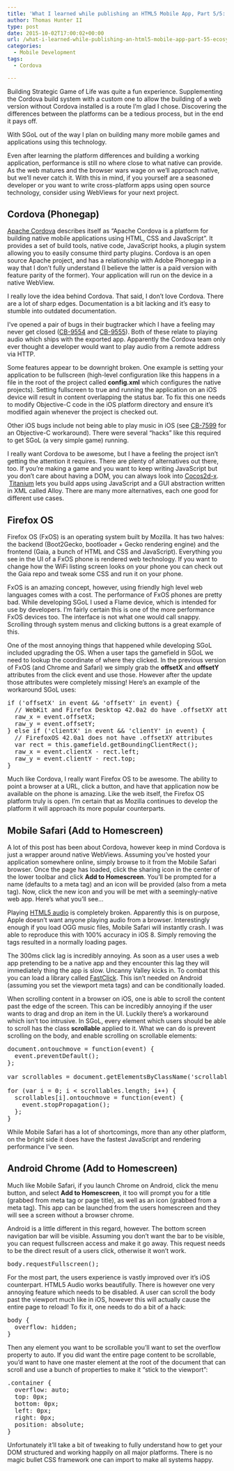 ```yaml
---
title: 'What I learned while publishing an HTML5 Mobile App, Part 5/5: Ecosystem Opinions'
author: Thomas Hunter II
type: post
date: 2015-10-02T17:00:02+00:00
url: /what-i-learned-while-publishing-an-html5-mobile-app-part-55-ecosystem-opinions/
categories:
  - Mobile Development
tags:
  - Cordova

---
```

Building Strategic Game of Life was quite a fun experience. Supplementing the Cordova build system with a custom one to allow the building of a web version without Cordova installed is a route I&#8217;m glad I chose. Discovering the differences between the platforms can be a tedious process, but in the end it pays off.

With SGoL out of the way I plan on building many more mobile games and applications using this technology.

Even after learning the platform differences and building a working application, performance is still no where close to what native can provide. As the web matures and the browser wars wage on we&#8217;ll approach native, but we&#8217;ll never catch it. With this in mind, if you yourself are a seasoned developer or you want to write cross-platform apps using open source technology, consider using WebViews for your next project.

## Cordova (Phonegap)

[Apache Cordova][1] describes itself as &#8220;Apache Cordova is a platform for building native mobile applications using HTML, CSS and JavaScript&#8221;. It provides a set of build tools, native code, JavaScript hooks, a plugin system allowing you to easily consume third party plugins. Cordova is an open source Apache project, and has a relationship with Adobe Phonegap in a way that I don&#8217;t fully understand (I believe the latter is a paid version with feature parity of the former). Your application will run on the device in a native WebView.

I really love the idea behind Cordova. That said, I don&#8217;t love Cordova. There are a lot of sharp edges. Documentation is a bit lacking and it&#8217;s easy to stumble into outdated documentation.

I&#8217;ve opened a pair of bugs in their bugtracker which I have a feeling may never get closed ([CB-9554][2] and [CB-9555][3]). Both of these relate to playing audio which ships with the exported app. Apparently the Cordova team only ever thought a developer would want to play audio from a remote address via HTTP.

Some features appear to be downright broken. One example is setting your application to be fullscreen (high-level configuration like this happens in a file in the root of the project called **config.xml** which configures the native projects). Setting fullscreen to true and running the application on an iOS device will result in content overlapping the status bar. To fix this one needs to modify Objective-C code in the iOS platform directory and ensure it&#8217;s modified again whenever the project is checked out.

Other iOS bugs include not being able to play music in iOS (see [CB-7599][4] for an Objective-C workaround). There were several &#8220;hacks&#8221; like this required to get SGoL (a very simple game) running.

I really want Cordova to be awesome, but I have a feeling the project isn&#8217;t getting the attention it requires. There are plenty of alternatives out there, too. If you&#8217;re making a game and you want to keep writing JavaScript but you don&#8217;t care about having a DOM, you can always look into [Cocos2d-x][5].  [Titanium][6] lets you build apps using JavaScript and a GUI abstraction written in XML called Alloy. There are many more alternatives, each one good for different use cases.

## Firefox OS

Firefox OS (FxOS) is an operating system built by Mozilla. It has two halves: the backend (Boot2Gecko, bootloader + Gecko rendering engine) and the frontend (Gaia, a bunch of HTML and CSS and JavaScript). Everything you see in the UI of a FxOS phone is rendered web technology. If you want to change how the WiFi listing screen looks on your phone you can check out the Gaia repo and tweak some CSS and run it on your phone.

FxOS is an amazing concept, however, using friendly high level web languages comes with a cost. The performance of FxOS phones are pretty bad. While developing SGoL I used a Flame device, which is intended for use by developers. I&#8217;m fairly certain this is one of the more performance FxOS devices too. The interface is not what one would call snappy. Scrolling through system menus and clicking buttons is a great example of this.

One of the most annoying things that happened while developing SGoL included upgrading the OS. When a user taps the gamefield in SGoL we need to lookup the coordinate of where they clicked. In the previous version of FxOS (and Chrome and Safari) we simply grab the **offsetX** and **offsetY** attributes from the click event and use those. However after the update those attributes were completely missing! Here&#8217;s an example of the workaround SGoL uses:

<pre class="">if ('offsetX' in event && 'offsetY' in event) {
  // WebKit and Firefox Desktop 42.0a2 do have .offsetXY attributes
  raw_x = event.offsetX;
  raw_y = event.offsetY;
} else if ('clientX' in event && 'clientY' in event) {
  // FirefoxOS 42.0a1 does not have .offsetXY attributes
  var rect = this.gamefield.getBoundingClientRect();
  raw_x = event.clientX - rect.left;
  raw_y = event.clientY - rect.top;
}</pre>

Much like Cordova, I really want Firefox OS to be awesome. The ability to point a browser at a URL, click a button, and have that application now be available on the phone is amazing. Like the web itself, the Firefox OS platform truly is open. I&#8217;m certain that as Mozilla continues to develop the platform it will approach its more popular counterparts.

## Mobile Safari (Add to Homescreen)

A lot of this post has been about Cordova, however keep in mind Cordova is just a wrapper around native WebViews. Assuming you&#8217;ve hosted your application somewhere online, simply browse to it from the Mobile Safari browser. Once the page has loaded, click the sharing icon in the center of the lower toolbar and click **Add to Homescreen**. You&#8217;ll be prompted for a name (defaults to a meta tag) and an icon will be provided (also from a meta tag). Now, click the new icon and you will be met with a seemingly-native web app. Here&#8217;s what you&#8217;ll see&#8230;

Playing [HTML5 audio][7] is completely broken. Apparently this is on purpose, Apple doesn&#8217;t want anyone playing audio from a browser. Interestingly enough if you load OGG music files, Mobile Safari will instantly crash. I was able to reproduce this with 100% accuracy in iOS 8. Simply removing the **<audio>** tags resulted in a normally loading pages.

The 300ms click lag is incredibly annoying. As soon as a user uses a web app pretending to be a native app and they encounter this lag they will immediately thing the app is slow. Uncanny Valley kicks in. To combat this you can load a library called [FastClick][8]. This isn&#8217;t needed on Android (assuming you set the viewport meta tags) and can be conditionally loaded.

When scrolling content in a browser on iOS, one is able to scroll the content past the edge of the screen. This can be incredibly annoying if the user wants to drag and drop an item in the UI. Luckily there&#8217;s a workaround which isn&#8217;t too intrusive. In SGoL, every element which users should be able to scroll has the class **scrollable** applied to it. What we can do is prevent scrolling on the body, and enable scrolling on scrollable elements:

<pre class="">document.ontouchmove = function(event) {
  event.preventDefault();
};

var scrollables = document.getElementsByClassName('scrollable');

for (var i = 0; i &lt; scrollables.length; i++) {
  scrollables[i].ontouchmove = function(event) {
    event.stopPropagation();
  };
}</pre>

While Mobile Safari has a lot of shortcomings, more than any other platform, on the bright side it does have the fastest JavaScript and rendering performance I&#8217;ve seen.

## Android Chrome (Add to Homescreen)

Much like Mobile Safari, if you launch Chrome on Android, click the menu button, and select **Add to Homescreen**, it too will prompt you for a title (grabbed from meta tag or page title), as well as an icon (grabbed from a meta tag). This app can be launched from the users homescreen and they will see a screen without a browser chrome.

Android is a little different in this regard, however. The bottom screen navigation bar will be visible. Assuming you don&#8217;t want the bar to be visible, you can request fullscreen access and make it go away. This request needs to be the direct result of a users click, otherwise it won&#8217;t work.

<pre class="">body.requestFullscreen();</pre>

For the most part, the users experience is vastly improved over it&#8217;s iOS counterpart. HTML5 Audio works beautifully. There is however one very annoying feature which needs to be disabled. A user can scroll the body past the viewport much like in iOS, however this will actually cause the entire page to reload! To fix it, one needs to do a bit of a hack:

<pre class="">body {
  overflow: hidden;
}</pre>

Then any element you want to be scrollable you&#8217;ll want to set the overflow property to auto. If you did want the entire page content to be scrollable, you&#8217;d want to have one master element at the root of the document that can scroll and use a bunch of properties to make it &#8220;stick to the viewport&#8221;:

<pre class="">.container {
  overflow: auto;
  top: 0px;
  bottom: 0px;
  left: 0px;
  right: 0px;
  position: absolute;
}</pre>

Unfortunately it&#8217;ll take a bit of tweaking to fully understand how to get your DOM structured and working happily on all major platforms. There is no magic bullet CSS framework one can import to make all systems happy.

 [1]: https://cordova.apache.org/
 [2]: https://issues.apache.org/jira/browse/CB-9554
 [3]: https://issues.apache.org/jira/browse/CB-9555
 [4]: https://issues.apache.org/jira/browse/CB-7599
 [5]: http://www.cocos2d-x.org/wiki/Cocos2d-x
 [6]: http://www.appcelerator.org/#titanium
 [7]: https://developer.mozilla.org/en-US/docs/Web/Guide/HTML/Using_HTML5_audio_and_video
 [8]: https://github.com/ftlabs/fastclick